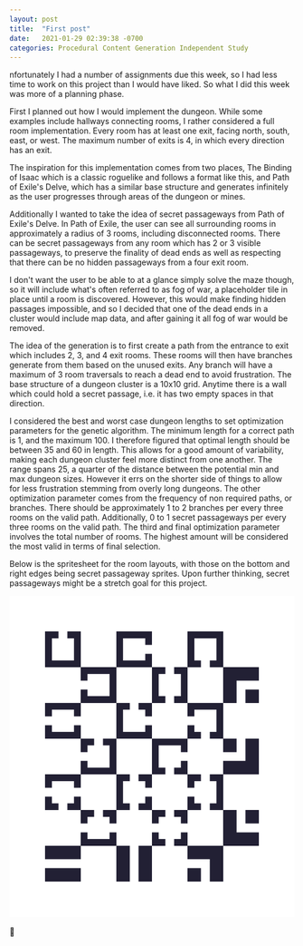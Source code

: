 ```yaml
---
layout: post
title:  "First post"
date:   2021-01-29 02:39:38 -0700
categories: Procedural Content Generation Independent Study
---
```

nfortunately I had a number of assignments due this week, so I had less time to work on this project than I would have liked. So what I did this week was more of a planning phase.

First I planned out how I would implement the dungeon. While some examples include hallways connecting rooms, I rather considered a full room implementation. Every room has at least one exit, facing north, south, east, or west. The maximum number of exits is 4, in which every direction has an exit.

The inspiration for this implementation comes from two places, The Binding of Isaac which is a classic roguelike and follows a format like this, and Path of Exile's Delve, which has a similar base structure and generates infinitely as the user progresses through areas of the dungeon or mines.

Additionally I wanted to take the idea of secret passageways from Path of Exile's Delve. In Path of Exile, the user can see all surrounding rooms in approximately a radius of 3 rooms, including disconnected rooms. There can be secret passageways from any room which has 2 or 3 visible passageways, to preserve the finality of dead ends as well as respecting that there can be no hidden passageways from a four exit room.

I don't want the user to be able to at a glance simply solve the maze though, so it will include what's often referred to as fog of war, a placeholder tile in place until a room is discovered. However, this would make finding hidden passages impossible, and so I decided that one of the dead ends in a cluster would include map data, and after gaining it all fog of war would be removed.

The idea of the generation is to first create a path from the entrance to exit which includes 2, 3, and 4 exit rooms. These rooms will then have branches generate from them based on the unused exits. Any branch will have a maximum of 3 room traversals to reach a dead end to avoid frustration. The base structure of a dungeon cluster is a 10x10 grid. Anytime there is a wall which could hold a secret passage, i.e. it has two empty spaces in that direction.

I considered the best and worst case dungeon lengths to set optimization parameters for the genetic algorithm. The minimum length for a correct path is 1, and the maximum 100. I therefore figured that optimal length should be between 35 and 60 in length. This allows for a good amount of variability, making each dungeon cluster feel more distinct from one another. The range spans 25, a quarter of the distance between the potential min and max dungeon sizes. However it errs on the shorter side of things to allow for less frustration stemming from overly long dungeons. The other optimization parameter comes from the frequency of non required paths, or branches. There should be approximately 1 to 2 branches per every three rooms on the valid path. Additionally, 0 to 1 secret passageways per every three rooms on the valid path. The third and final optimization parameter involves the total number of rooms. The highest amount will be considered the most valid in terms of final selection.

Below is the spritesheet for the room layouts, with those on the bottom and right edges being secret passageway sprites. Upon further thinking, secret passageways might be a stretch goal for this project.

![spritesheet](/assets/RoomSpriteSheet.png)

[jekyll-docs]: https://jekyllrb.com/docs/home
[jekyll-gh]:   https://github.com/jekyll/jekyll
[jekyll-talk]: https://talk.jekyllrb.com/

